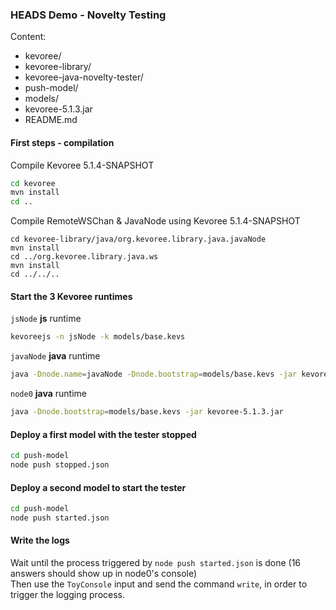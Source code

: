 ### HEADS Demo - Novelty Testing
Content:
 - kevoree/
 - kevoree-library/
 - kevoree-java-novelty-tester/
 - push-model/
 - models/
 - kevoree-5.1.3.jar
 - README.md

#### First steps - compilation
Compile Kevoree 5.1.4-SNAPSHOT
```sh
cd kevoree
mvn install
cd ..
```

Compile RemoteWSChan & JavaNode using Kevoree 5.1.4-SNAPSHOT
```
cd kevoree-library/java/org.kevoree.library.java.javaNode
mvn install
cd ../org.kevoree.library.java.ws
mvn install
cd ../../..
```

#### Start the 3 Kevoree runtimes
`jsNode` **js** runtime
```sh
kevoreejs -n jsNode -k models/base.kevs
```

`javaNode` **java** runtime  
```sh
java -Dnode.name=javaNode -Dnode.bootstrap=models/base.kevs -jar kevoree-5.1.3.jar
```

`node0` **java** runtime  
```sh
java -Dnode.bootstrap=models/base.kevs -jar kevoree-5.1.3.jar
```

#### Deploy a first model with the tester stopped
```sh
cd push-model
node push stopped.json
```

#### Deploy a second model to start the tester
```sh
cd push-model
node push started.json
```

#### Write the logs
Wait until the process triggered by `node push started.json` is done (16 answers should show up in node0's console)  
Then use the `ToyConsole` input and send the command `write`, in order to trigger the logging process.